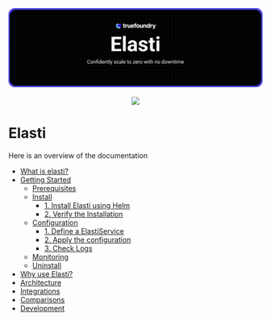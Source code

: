 <p align="center">
<img src="logo/banner.png" alt="elasti icon">
</p>

<p align="center">
 <a>
    <img src="https://img.shields.io/badge/license-MIT-blue" align="center">
 </a>

</p>

# Elasti

Here is an overview of the documentation

- [What is elasti?](../README.md#introduction)
- [Getting Started](../README.md#getting-started)
  - [Prerequisites](../README.md#prerequisites)
  - [Install](../README.md#install)
    - [1. Install Elasti using Helm](../README.md#1-install-elasti-using-helm)
    - [2. Verify the Installation](../README.md#2-verify-the-installation)
  - [Configuration](../README.md#configuration)
    - [1. Define a ElastiService](../README.md#1-define-an-elastiservice)
    - [2. Apply the configuration](../README.md#2-apply-the-configuration)
    - [3. Check Logs](../README.md#3-check-logs)
  - [Monitoring](../README.md#monitoring)
  - [Uninstall](../README.md#uninstall)
- [Why use Elasti?](../README.md#why-use-elasti)
- [Architecture](architecture.md)
- [Integrations](autoscaler-integrations.md)
- [Comparisons](comparisons.md)
- [Development](../DEVELOPMENT.md)